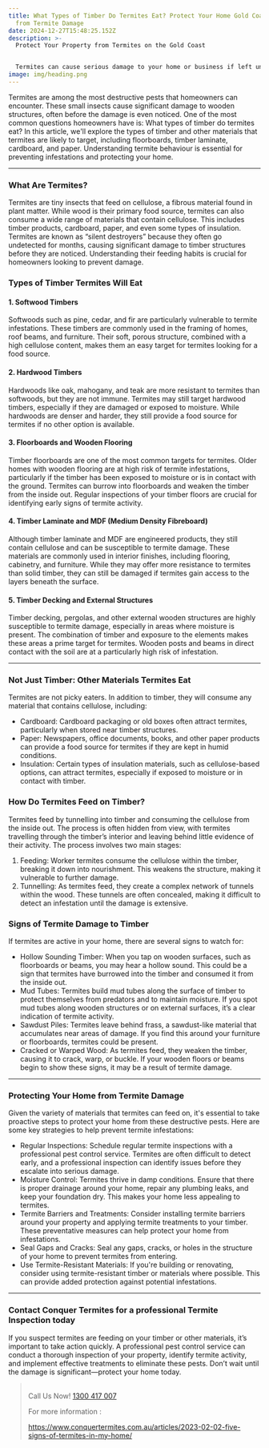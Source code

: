 ```yaml
---
title: What Types of Timber Do Termites Eat? Protect Your Home Gold Coast home
  from Termite Damage
date: 2024-12-27T15:48:25.152Z
description: >-
  Protect Your Property from Termites on the Gold Coast


  Termites can cause serious damage to your home or business if left unchecked. Our expert pest control team specialises in termite inspections, treatments, and prevention, ensuring your property stays safe. Whether it’s timber floorboards, decking, or other materials, termites don’t discriminate. Don’t wait until the damage is done—contact us today for a thorough inspection and reliable solutions to keep your Gold Coast property termite-free.
image: img/heading.png
---
```



Termites are among the most destructive pests that homeowners can encounter. These small insects cause significant damage to wooden structures, often before the damage is even noticed. One of the most common questions homeowners have is: What types of timber do termites eat? In this article, we'll explore the types of timber and other materials that termites are likely to target, including floorboards, timber laminate, cardboard, and paper. Understanding termite behaviour is essential for preventing infestations and protecting your home.

- - -

### What Are Termites?

Termites are tiny insects that feed on cellulose, a fibrous material found in plant matter. While wood is their primary food source, termites can also consume a wide range of materials that contain cellulose. This includes timber products, cardboard, paper, and even some types of insulation. Termites are known as “silent destroyers” because they often go undetected for months, causing significant damage to timber structures before they are noticed. Understanding their feeding habits is crucial for homeowners looking to prevent damage.

### Types of Timber Termites Will Eat

#### 1. Softwood Timbers

Softwoods such as pine, cedar, and fir are particularly vulnerable to termite infestations. These timbers are commonly used in the framing of homes, roof beams, and furniture. Their soft, porous structure, combined with a high cellulose content, makes them an easy target for termites looking for a food source.

#### 2. Hardwood Timbers

Hardwoods like oak, mahogany, and teak are more resistant to termites than softwoods, but they are not immune. Termites may still target hardwood timbers, especially if they are damaged or exposed to moisture. While hardwoods are denser and harder, they still provide a food source for termites if no other option is available.

#### 3. Floorboards and Wooden Flooring

Timber floorboards are one of the most common targets for termites. Older homes with wooden flooring are at high risk of termite infestations, particularly if the timber has been exposed to moisture or is in contact with the ground. Termites can burrow into floorboards and weaken the timber from the inside out. Regular inspections of your timber floors are crucial for identifying early signs of termite activity.

#### 4. Timber Laminate and MDF (Medium Density Fibreboard)

Although timber laminate and MDF are engineered products, they still contain cellulose and can be susceptible to termite damage. These materials are commonly used in interior finishes, including flooring, cabinetry, and furniture. While they may offer more resistance to termites than solid timber, they can still be damaged if termites gain access to the layers beneath the surface.

#### 5. Timber Decking and External Structures

Timber decking, pergolas, and other external wooden structures are highly susceptible to termite damage, especially in areas where moisture is present. The combination of timber and exposure to the elements makes these areas a prime target for termites. Wooden posts and beams in direct contact with the soil are at a particularly high risk of infestation.

- - -

### Not Just Timber: Other Materials Termites Eat

Termites are not picky eaters. In addition to timber, they will consume any material that contains cellulose, including:

* Cardboard: Cardboard packaging or old boxes often attract termites, particularly when stored near timber structures.
* Paper: Newspapers, office documents, books, and other paper products can provide a food source for termites if they are kept in humid conditions.
* Insulation: Certain types of insulation materials, such as cellulose-based options, can attract termites, especially if exposed to moisture or in contact with timber.

### How Do Termites Feed on Timber?

Termites feed by tunnelling into timber and consuming the cellulose from the inside out. The process is often hidden from view, with termites travelling through the timber’s interior and leaving behind little evidence of their activity. The process involves two main stages:

1. Feeding: Worker termites consume the cellulose within the timber, breaking it down into nourishment. This weakens the structure, making it vulnerable to further damage.
2. Tunnelling: As termites feed, they create a complex network of tunnels within the wood. These tunnels are often concealed, making it difficult to detect an infestation until the damage is extensive.

### Signs of Termite Damage to Timber

If termites are active in your home, there are several signs to watch for:

* Hollow Sounding Timber: When you tap on wooden surfaces, such as floorboards or beams, you may hear a hollow sound. This could be a sign that termites have burrowed into the timber and consumed it from the inside out.
* Mud Tubes: Termites build mud tubes along the surface of timber to protect themselves from predators and to maintain moisture. If you spot mud tubes along wooden structures or on external surfaces, it’s a clear indication of termite activity.
* Sawdust Piles: Termites leave behind frass, a sawdust-like material that accumulates near areas of damage. If you find this around your furniture or floorboards, termites could be present.
* Cracked or Warped Wood: As termites feed, they weaken the timber, causing it to crack, warp, or buckle. If your wooden floors or beams begin to show these signs, it may be a result of termite damage.

- - -

### Protecting Your Home from Termite Damage

Given the variety of materials that termites can feed on, it's essential to take proactive steps to protect your home from these destructive pests. Here are some key strategies to help prevent termite infestations:

* Regular Inspections: Schedule regular termite inspections with a professional pest control service. Termites are often difficult to detect early, and a professional inspection can identify issues before they escalate into serious damage.
* Moisture Control: Termites thrive in damp conditions. Ensure that there is proper drainage around your home, repair any plumbing leaks, and keep your foundation dry. This makes your home less appealing to termites.
* Termite Barriers and Treatments: Consider installing termite barriers around your property and applying termite treatments to your timber. These preventative measures can help protect your home from infestations.
* Seal Gaps and Cracks: Seal any gaps, cracks, or holes in the structure of your home to prevent termites from entering.
* Use Termite-Resistant Materials: If you're building or renovating, consider using termite-resistant timber or materials where possible. This can provide added protection against potential infestations.

- - -

### Contact Conquer Termites for a professional Termite Inspection today

If you suspect termites are feeding on your timber or other materials, it’s important to take action quickly. A professional pest control service can conduct a thorough inspection of your property, identify termite activity, and implement effective treatments to eliminate these pests. Don’t wait until the damage is significant—protect your home today.

> \
> Call Us Now! [1300 417 007](tel:1300417007)
>
> For more information : 
>
> <https://www.conquertermites.com.au/articles/2023-02-02-five-signs-of-termites-in-my-home/>